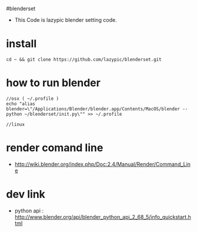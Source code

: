 #blenderset
* This Code is lazypic blender setting code.

# install
```
cd ~ && git clone https://github.com/lazypic/blenderset.git
```

# how to run blender
```
//osx ( ~/.profile )
echo "alias blender=\"/Applications/Blender/blender.app/Contents/MacOS/blender --python ~/blenderset/init.py\"" >> ~/.profile

//linux
```

# render comand line
- http://wiki.blender.org/index.php/Doc:2.4/Manual/Render/Command_Line

# dev link
- python api : http://www.blender.org/api/blender_python_api_2_68_5/info_quickstart.html 
